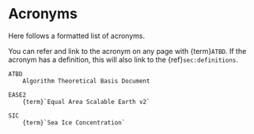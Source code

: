 # Acronyms

Here follows a formatted list of acronyms.

You can refer and link to the acronym on any page with {term}`ATBD`. If the acronym has a definition, this will also link to the {ref}`sec:definitions`.

```{glossary}
ATBD
    Algorithm Theoretical Basis Document

EASE2
    {term}`Equal Area Scalable Earth v2`

SIC
    {term}`Sea Ice Concentration`
```
